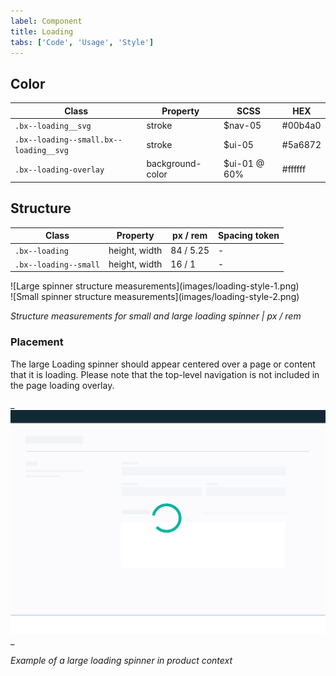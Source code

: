 ```yaml
---
label: Component
title: Loading
tabs: ['Code', 'Usage', 'Style']
---
```


## Color

| Class                                | Property         | SCSS         | HEX      |
|--------------------------------------|------------------|--------------|----------|
|`.bx--loading__svg`                   | stroke           | $nav-05      | #00b4a0  |
|`.bx--loading--small.bx--loading__svg`| stroke           | $ui-05       | #5a6872  |
|`.bx--loading-overlay`                | background-color | $ui-01 @ 60% | #ffffff  |

## Structure

| Class                | Property      | px / rem  | Spacing token |
|----------------------|---------------|-----------|---------------|
|`.bx--loading`        | height, width | 84 / 5.25 | - |
|`.bx--loading--small` | height, width | 16 / 1    | - |

<div data-insert-component="ImageGrid">
  <div>
    ![Large spinner structure measurements](images/loading-style-1.png)
  </div>
  <div>
    ![Small spinner structure measurements](images/loading-style-2.png)
  </div>
</div>

_Structure measurements for small and large loading spinner | px / rem_

### Placement

The large Loading spinner should appear centered over a page or content that it is loading. Please note that the top-level navigation is not included in the page loading overlay.

_
![Large spinner in context example](images/loading-style-4.png)
_

_Example of a large loading spinner in product context_
